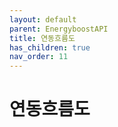 ```yaml
---
layout: default
parent: EnergyboostAPI
title: 연동흐름도
has_children: true
nav_order: 11
---
```


# 연동흐름도
